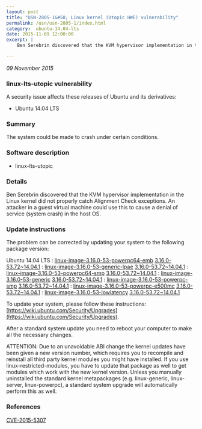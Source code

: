 ```yaml
---
layout: post
title: "USN-2805-1&#58; Linux kernel (Utopic HWE) vulnerability"
permalink: /usn/usn-2805-1/index.html
category:  ubuntu-14.04-lts
date: 2015-11-09 12:00:00
excerpt: |
    Ben Serebrin discovered that the KVM hypervisor implementation in the Linux kernel did not properly catch Alignment Check exceptions. An attacker in a guest virtual machine could use this to cause a denial of service (system crash) in the host OS. 
    
--- 
```

 
 

*09 November 2015*

### linux-lts-utopic vulnerability

A security issue affects these releases of Ubuntu and its derivatives:

* Ubuntu 14.04 LTS

### Summary

The system could be made to crash under certain conditions. 

### Software description

* linux-lts-utopic 

### Details

Ben Serebrin discovered that the KVM hypervisor implementation in the Linux kernel did not properly catch Alignment Check exceptions. An attacker in a guest virtual machine could use this to cause a denial of service (system crash) in the host OS. 

### Update instructions

The problem can be corrected by updating your system to the following package version:

Ubuntu 14.04 LTS
 : [linux-image-3.16.0-53-powerpc64-emb](https://launchpad.net/ubuntu/+source/linux-lts-utopic) <span> [3.16.0-53.72~14.04.1](https://launchpad.net/ubuntu/+source/linux-lts-utopic/3.16.0-53.72~14.04.1) </span> 
 : [linux-image-3.16.0-53-generic-lpae](https://launchpad.net/ubuntu/+source/linux-lts-utopic) <span> [3.16.0-53.72~14.04.1](https://launchpad.net/ubuntu/+source/linux-lts-utopic/3.16.0-53.72~14.04.1) </span> 
 : [linux-image-3.16.0-53-powerpc64-smp](https://launchpad.net/ubuntu/+source/linux-lts-utopic) <span> [3.16.0-53.72~14.04.1](https://launchpad.net/ubuntu/+source/linux-lts-utopic/3.16.0-53.72~14.04.1) </span> 
 : [linux-image-3.16.0-53-generic](https://launchpad.net/ubuntu/+source/linux-lts-utopic) <span> [3.16.0-53.72~14.04.1](https://launchpad.net/ubuntu/+source/linux-lts-utopic/3.16.0-53.72~14.04.1) </span> 
 : [linux-image-3.16.0-53-powerpc-smp](https://launchpad.net/ubuntu/+source/linux-lts-utopic) <span> [3.16.0-53.72~14.04.1](https://launchpad.net/ubuntu/+source/linux-lts-utopic/3.16.0-53.72~14.04.1) </span> 
 : [linux-image-3.16.0-53-powerpc-e500mc](https://launchpad.net/ubuntu/+source/linux-lts-utopic) <span> [3.16.0-53.72~14.04.1](https://launchpad.net/ubuntu/+source/linux-lts-utopic/3.16.0-53.72~14.04.1) </span> 
 : [linux-image-3.16.0-53-lowlatency](https://launchpad.net/ubuntu/+source/linux-lts-utopic) <span> [3.16.0-53.72~14.04.1](https://launchpad.net/ubuntu/+source/linux-lts-utopic/3.16.0-53.72~14.04.1) </span> 

To update your system, please follow these instructions: [https://wiki.ubuntu.com/Security/Upgrades](https://wiki.ubuntu.com/Security/Upgrades).

After a standard system update you need to reboot your computer to make all the necessary changes.

ATTENTION: Due to an unavoidable ABI change the kernel updates have been given a new version number, which requires you to recompile and reinstall all third party kernel modules you might have installed. If you use linux-restricted-modules, you have to update that package as well to get modules which work with the new kernel version. Unless you manually uninstalled the standard kernel metapackages (e.g. linux-generic, linux-server, linux-powerpc), a standard system upgrade will automatically perform this as well. 

### References

 
 [CVE-2015-5307](http://people.ubuntu.com/~ubuntu-security/cve/CVE-2015-5307)
 

